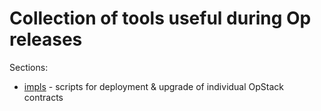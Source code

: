 # Collection of tools useful during Op releases

Sections:
- [impls](./impls/) - scripts for deployment & upgrade of individual OpStack contracts
